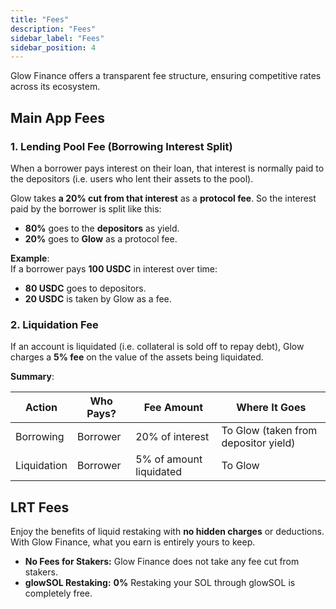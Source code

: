 ```yaml
---
title: "Fees"
description: "Fees"
sidebar_label: "Fees"
sidebar_position: 4
---
```


Glow Finance offers a transparent fee structure, ensuring competitive rates across its ecosystem.

## Main App Fees

### 1. Lending Pool Fee (Borrowing Interest Split)

When a borrower pays interest on their loan, that interest is normally paid to the depositors (i.e. users who lent their assets to the pool).

Glow takes **a 20% cut from that interest** as a **protocol fee**. So the interest paid by the borrower is split like this:

- **80%** goes to the **depositors** as yield.  
- **20%** goes to **Glow** as a protocol fee.

**Example**:  
If a borrower pays **100 USDC** in interest over time:  
- **80 USDC** goes to depositors.  
- **20 USDC** is taken by Glow as a fee.

### 2. Liquidation Fee

If an account is liquidated (i.e. collateral is sold off to repay debt), Glow charges a **5% fee** on the value of the assets being liquidated.

**Summary**:

| Action          | Who Pays?   | Fee Amount | Where It Goes                      |
|----------------|-------------|------------|------------------------------------|
| Borrowing      | Borrower    | 20% of interest | To Glow (taken from depositor yield) |
| Liquidation    | Borrower    | 5% of amount liquidated | To Glow |

## LRT Fees

Enjoy the benefits of liquid restaking with **no hidden charges** or deductions. With Glow Finance, what you earn is entirely yours to keep.

- **No Fees for Stakers:** Glow Finance does not take any fee cut from stakers.  
- **glowSOL Restaking:** **0%** Restaking your SOL through glowSOL is completely free.
